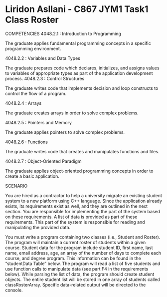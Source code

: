 # Liridon Asllani - C867 JYM1 Task1 Class Roster
COMPETENCIES
  4048.2.1 : Introduction to Programming
  
  The graduate applies fundamental programming concepts in a specific programming environment.
  
  4048.2.2 : Variables and Data Types
  
  The graduate prepares code which declares, initializes, and assigns values to variables of appropriate types as part of the application development process.
  4048.2.3 : Control Structures
  
  The graduate writes code that implements decision and loop constructs to control the flow of a program.
  
  4048.2.4 : Arrays
  
  The graduate creates arrays in order to solve complex problems.
  
  4048.2.5 : Pointers and Memory
  
  The graduate applies pointers to solve complex problems.
  
  4048.2.6 : Functions
  
  The graduate writes code that creates and manipulates functions and files.
  
  4048.2.7 : Object-Oriented Paradigm
  
  The graduate applies object-oriented programming concepts in order to create a basic application.
  


SCENARIO

You are hired as a contractor to help a university migrate an existing student system to a new platform using C++ language. Since the application already exists, its requirements exist as well, and they are outlined in the next section. You are responsible for implementing the part of the system based on these requirements. A list of data is provided as part of these requirements. This part of the system is responsible for reading and manipulating the provided data.

You must write a program containing two classes (i.e., Student and Roster). The program will maintain a current roster of students within a given course. Student data for the program include student ID, first name, last name, email address, age, an array of the number of days to complete each course, and degree program. This information can be found in the “studentData Table” below. The program will read a list of five students and use function calls to manipulate data (see part F4 in the requirements below). While parsing the list of data, the program should create student objects. The entire student list will be stored in one array of students called classRosterArray. Specific data-related output will be directed to the console.
